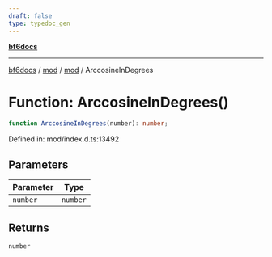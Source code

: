 ```yaml
---
draft: false
type: typedoc_gen
---
```


[**bf6docs**](../../../_index.md)

***

[bf6docs](../../../_index.md) / [mod](../../_index.md) / [mod](../_index.md) / ArccosineInDegrees

# Function: ArccosineInDegrees()

```ts
function ArccosineInDegrees(number): number;
```

Defined in: mod/index.d.ts:13492

## Parameters

| Parameter | Type |
| ------ | ------ |
| `number` | `number` |

## Returns

`number`

